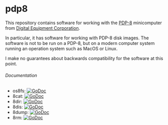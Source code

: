 # pdp8

This repository contains software for working with the
[PDP-8](https://en.wikipedia.org/wiki/PDP-8) minicomputer from
[Digital Equipment Corporation](https://en.wikipedia.org/wiki/Digital_Equipment_Corporation).

In particular, it has software for working with PDP-8 disk images.
The software is not to be run on a PDP-8, but on a modern computer
system running an operation system such as MacOS or Linux.

I make no guarantees about backwards compatibility for the software
at this point.

###### Documentation 
 * os8fs: [![GoDoc](https://godoc.org/github.com/pborman/pdp8/os8fs?status.svg)](http://godoc.org/github.com/pborman/pdp8/os8fs)
 * 8cat: [![GoDoc](https://godoc.org/github.com/pborman/pdp8/8cat?status.svg)](http://godoc.org/github.com/pborman/pdp8/8cat)
 * 8dir: [![GoDoc](https://godoc.org/github.com/pborman/pdp8/8dir?status.svg)](http://godoc.org/github.com/pborman/pdp8/8dir)
 * 8dis: [![GoDoc](https://godoc.org/github.com/pborman/pdp8/8dis?status.svg)](http://godoc.org/github.com/pborman/pdp8/8dis)
 * 8dump: [![GoDoc](https://godoc.org/github.com/pborman/pdp8/8dump?status.svg)](http://godoc.org/github.com/pborman/pdp8/8dump)
 * 8rm: [![GoDoc](https://godoc.org/github.com/pborman/pdp8/8rm?status.svg)](http://godoc.org/github.com/pborman/pdp8/8rm)
